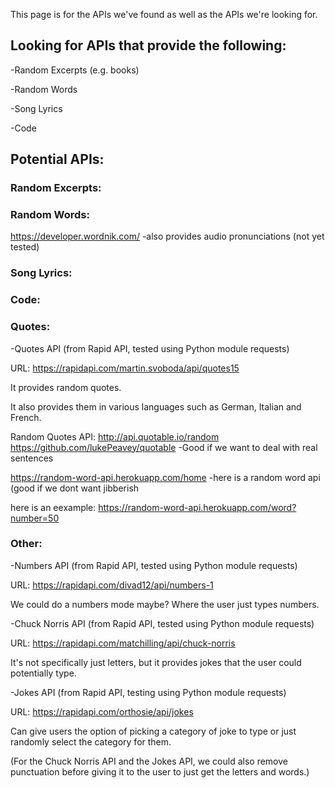 This page is for the APIs we've found as well as the APIs we're looking for.
## Looking for APIs that provide the following:
-Random Excerpts (e.g. books)

-Random Words

-Song Lyrics

-Code

## Potential APIs:
### Random Excerpts:

### Random Words:
https://developer.wordnik.com/ -also provides audio pronunciations (not yet tested)

### Song Lyrics:

### Code:

### Quotes:

-Quotes API (from Rapid API, tested using Python module requests)

URL: https://rapidapi.com/martin.svoboda/api/quotes15

It provides random quotes.

It also provides them in various languages such as German, Italian and French.


Random Quotes API: http://api.quotable.io/random
https://github.com/lukePeavey/quotable
-Good if we want to deal with real sentences


https://random-word-api.herokuapp.com/home
-here is a random word api (good if we dont want jibberish

here is an eexample: https://random-word-api.herokuapp.com/word?number=50

### Other:

-Numbers API (from Rapid API, tested using Python module requests)

URL: https://rapidapi.com/divad12/api/numbers-1

We could do a numbers mode maybe? Where the user just types numbers.

-Chuck Norris API (from Rapid API, tested using Python module requests)

URL: https://rapidapi.com/matchilling/api/chuck-norris

It's not specifically just letters, but it provides jokes that the user could potentially type.

-Jokes API (from Rapid API, testing using Python module requests)

URL: https://rapidapi.com/orthosie/api/jokes

Can give users the option of picking a category of joke to type or just randomly select the category for them.

(For the Chuck Norris API and the Jokes API, we could also remove punctuation before giving it to the user to just get the letters and words.)






